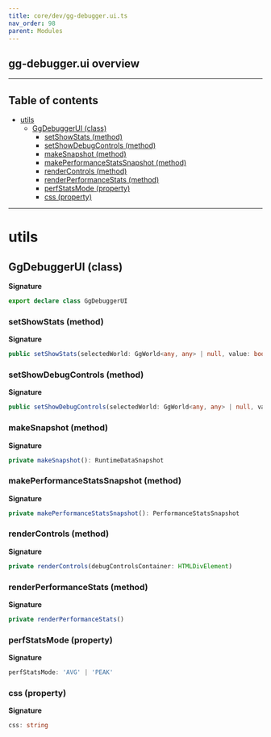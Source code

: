 ```yaml
---
title: core/dev/gg-debugger.ui.ts
nav_order: 98
parent: Modules
---
```


## gg-debugger.ui overview

---

<h2 class="text-delta">Table of contents</h2>

- [utils](#utils)
  - [GgDebuggerUI (class)](#ggdebuggerui-class)
    - [setShowStats (method)](#setshowstats-method)
    - [setShowDebugControls (method)](#setshowdebugcontrols-method)
    - [makeSnapshot (method)](#makesnapshot-method)
    - [makePerformanceStatsSnapshot (method)](#makeperformancestatssnapshot-method)
    - [renderControls (method)](#rendercontrols-method)
    - [renderPerformanceStats (method)](#renderperformancestats-method)
    - [perfStatsMode (property)](#perfstatsmode-property)
    - [css (property)](#css-property)

---

# utils

## GgDebuggerUI (class)

**Signature**

```ts
export declare class GgDebuggerUI
```

### setShowStats (method)

**Signature**

```ts
public setShowStats(selectedWorld: GgWorld<any, any> | null, value: boolean)
```

### setShowDebugControls (method)

**Signature**

```ts
public setShowDebugControls(selectedWorld: GgWorld<any, any> | null, value: boolean)
```

### makeSnapshot (method)

**Signature**

```ts
private makeSnapshot(): RuntimeDataSnapshot
```

### makePerformanceStatsSnapshot (method)

**Signature**

```ts
private makePerformanceStatsSnapshot(): PerformanceStatsSnapshot
```

### renderControls (method)

**Signature**

```ts
private renderControls(debugControlsContainer: HTMLDivElement)
```

### renderPerformanceStats (method)

**Signature**

```ts
private renderPerformanceStats()
```

### perfStatsMode (property)

**Signature**

```ts
perfStatsMode: 'AVG' | 'PEAK'
```

### css (property)

**Signature**

```ts
css: string
```

